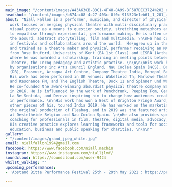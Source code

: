 ```yaml
---
main_image: "/content/images/A43A63CB-83C1-4F48-8A99-BF587DEC3724%202_edited_edited.jpg"
headshot: "/content/images/b874ac08-4c27-403c-8f0c-913523e1eb61_1_201_a.jpeg"
about: "Niall Fallon is a performer, musician, and director of physical performance.\nHis
  work focuses on merging physical theatre with multi-disciplinary practices, using
  visual poetry as a means to question society, stretching metaphors and our capacity
  to empathise through experimental, performance making. He is often using clown,
  the absurd, abstract storytelling, film and multimedia. \n\nHe has curated and performed
  in festivals and collaborations around the world.  He\ngrew up in the north of England
  and trained as a theatre maker and physical performer receiving an MA (Distinction)
  from Rose Bruford, University of Kent (BA 1st Class) and LISPA (Arthaus.Berlin)
  where he was awarded a scholarship, training in meeting points between Devising
  Theatre, the Lecoq pedagogy and artistic practise. \n\n\n\nHis work has been supported
  by organisations inc Arts Council England, Nau Coclea Spain (NCS), Destelheide Belgium
  (DB), Erasmus+, Arragua Art Centre, Company Theatre India, Monopol Berlin and IYAF.
  His work has been performed in UK venues: Wakefield Th, Marlowe Theatre, Sweet Venues
  and Resonance FM, and The English Theatre, Dock 11 and Spinner und Weber in Berlin.
  He co-founded the award-winning absurdist physical theatre company Bacterial Factory
  in 2016. He is influenced by the work of Punchdrunk, Peeping Tom, Gecko, Thom Monckton,
  La Re-Sentida, and Derevo inspiring him to change how audiences creatively participate
  in performance. \n\nHis work has won a Best of Brighton Fringe Award, which amongst
  other pieces of his, toured India 2019. He has worked on the marketing team for
  the original production of Fleabag, and in 2019 was the featured artist in residence
  at Destelheide Belgium and Nau Coclea Spain. \n\nHe also provides speech and voice
  coaching for professionals in film, theatre, digital media, advocacy, and diplomacy.
  His creative practice explores learning frameworks and tools for social development,
  education, business and public speaking for charities. \n\n\n"
gallery:
- "/content/images/grand_jpeg_white.jpg"
email: niallfallon1994@gmail.com
facebook: https://www.facebook.com/niall.machin
instagram: https://www.instagram.com/nialljlmf/
soundcloud: https://soundcloud.com/user-9424
whilst_walking: ''
upcoming_performances:
- 'Abstand Bitte Performance Festival 25th - 29th May 2021 : https://performingarts-festival.de/en/program/abstand-bitte'

---
```


